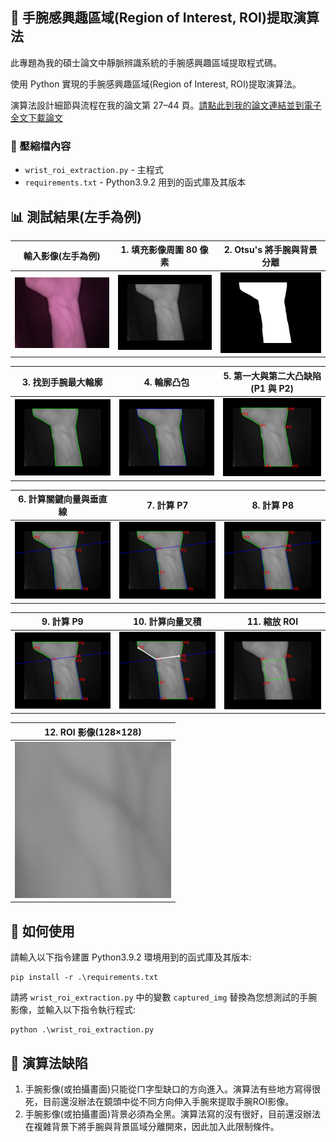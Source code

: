 ## 📝 手腕感興趣區域(Region of Interest, ROI)提取演算法
此專題為我的碩士論文中靜脈辨識系統的手腕感興趣區域提取程式碼。

使用 Python 實現的手腕感興趣區域(Region of Interest, ROI)提取演算法。

演算法設計細節與流程在我的論文第 27–44 頁。[請點此到我的論文連結並到電子全文下載論文](https://etheses.lib.ntust.edu.tw/thesis/detail/2b733280676d7c87e0445313c40a9b74/?seq=2#)

### 📁 壓縮檔內容
- `wrist_roi_extraction.py` - 主程式
- `requirements.txt` - Python3.9.2 用到的函式庫及其版本
 
## 📊 測試結果(左手為例)
| 輸入影像(左手為例) | 1. 填充影像周圍 80 像素 | 2. Otsu's 將手腕與背景分離 |
|-------------|--------------|-------------------|
| <img src="image/001_L_M_S1_01.png" width="250"/> | <img src="image/padded_image.png" width="250"/> | <img src="image/thresholded_image.png" width="250"/> |

| 3. 找到手腕最大輪廓 | 4. 輪廓凸包 | 5. 第一大與第二大凸缺陷(P1 與 P2) |
|---------------|------------|----------------|
| <img src="image/contour_image.png" width="250"/> | <img src="image/hull_image.png" width="250"/> | <img src="image/defects_image.png" width="250"/> |

| 6. 計算關鍵向量與垂直線 | 7. 計算 P7 | 8. 計算 P8 |
|---------------|------------|----------------|
| <img src="image/lines_image.png" width="250"/> | <img src="image/P7_image.png" width="250"/> | <img src="image/P8_image.png" width="250"/> |

| 9. 計算 P9 | 10. 計算向量叉積 | 11. 縮放 ROI |
|---------------|------------|----------------|
| <img src="image/P9_image.png" width="250"/> | <img src="image/angle_direction_image.png" width="250"/> | <img src="image/scaled_ROI_image.png" width="250"/> |

| 12. ROI 影像(128×128) |
|---------------|
| <img src="image/ROI.png" width="250"/> |

## 🚀 如何使用
請輸入以下指令建置 Python3.9.2 環境用到的函式庫及其版本:
```
pip install -r .\requirements.txt
```
請將 `wrist_roi_extraction.py` 中的變數 `captured_img` 替換為您想測試的手腕影像，並輸入以下指令執行程式:
```
python .\wrist_roi_extraction.py
```

## 🐛 演算法缺陷
1. 手腕影像(或拍攝畫面)只能從ㄇ字型缺口的方向進入。演算法有些地方寫得很死，目前還沒辦法在鏡頭中從不同方向伸入手腕來提取手腕ROI影像。
2. 手腕影像(或拍攝畫面)背景必須為全黑。演算法寫的沒有很好，目前還沒辦法在複雜背景下將手腕與背景區域分離開來，因此加入此限制條件。
